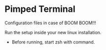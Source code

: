 # Pimped Terminal
Configuration files in case of BOOM BOOM!!!

Run the setup inside your new linux installation. 
* Before running, start zsh with command.

